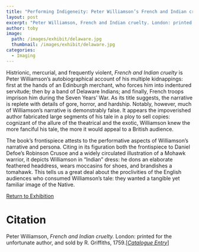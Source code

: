```yaml
---
title: "Performing Indigeneity: Peter Williamson’s French and Indian cruelty"
layout: post
excerpt: "Peter Williamson, French and Indian cruelty. London: printed for the unfortunate author, and sold by R. Griffiths, 1759."
author: toby
image: 
  path: /images/exhibit/delaware.jpg
  thumbnail: /images/exhibit/delaware.jpg
categories:
  - Imaging
---
```


Histrionic, mercurial, and frequently violent, *French and Indian cruelty* is Peter Williamson’s autobiographical account of his multiple kidnappings: first at the hands of an Edinburgh merchant, who forces him into indentured servitude; then by a band of Delaware Indians; and finally, French troops imprison him during the Seven Years’ War. As its title suggests, the narrative is replete with details of gore, horror, and hardship. Notably, however, much of Williamson’s narrative is demonstrably false. It appears the impoverished author fabricated large segments of his tale in a ploy to sell copies: cognizant of the allure of the theatrical and the exotic, Williamson knew the more fanciful his tale, the more it would appeal to a British audience.

The book’s frontispiece attests to the performative aspects of Williamson’s narrative and persona. Citing in
its figuration both the frontispiece to Daniel Defoe’s Robinson Crusoe and a widely circulated illustration
of a Mohawk warrior, it depicts Williamson in “Indian” dress: he dons an elaborate feathered headdress, wears moccasins for shoes, and brandishes a tomahawk. This tells us a great deal about the proclivities of the English audiences who consumed Williamson’s tale: they wanted a tangible yet familiar image of the Native.

[Return to Exhibition](/2019-bookhistory/exhibition/)

# Citation

Peter Williamson, *French and Indian cruelty.* London: printed for the unfortunate author, and sold by R. Griffiths, 1759.[\[*Catalogue Entry*\]](https://search.library.brown.edu/catalog/b3162377)